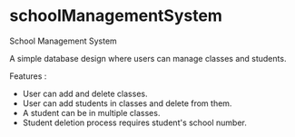 # schoolManagementSystem
School Management System

A simple database design where users can manage classes and students.

Features : 
- User can add and delete classes.
- User can add students in classes and delete from them.
- A student can be in multiple classes.
- Student deletion process requires student's school number.
